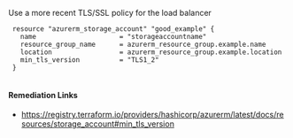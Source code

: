 
Use a more recent TLS/SSL policy for the load balancer

```hcl
 resource "azurerm_storage_account" "good_example" {
   name                     = "storageaccountname"
   resource_group_name      = azurerm_resource_group.example.name
   location                 = azurerm_resource_group.example.location
   min_tls_version          = "TLS1_2"
 }
 
```

#### Remediation Links
 - https://registry.terraform.io/providers/hashicorp/azurerm/latest/docs/resources/storage_account#min_tls_version

